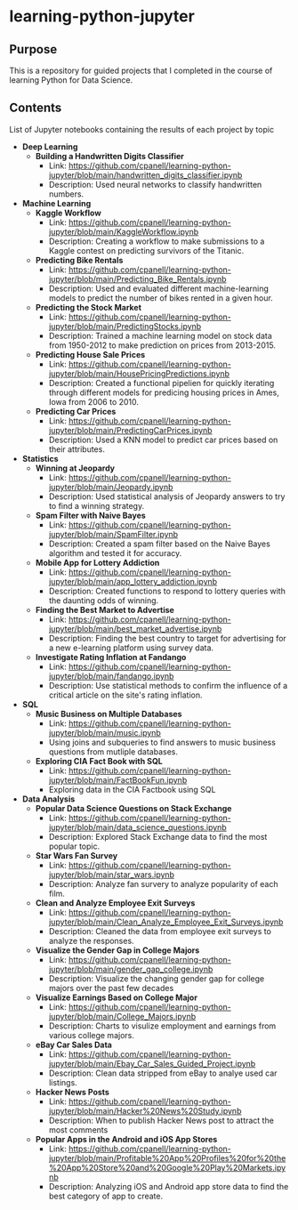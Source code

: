 # learning-python-jupyter

## Purpose
This is a repository for guided projects that I completed in the course of learning Python for Data Science.  

## Contents
List of Jupyter notebooks containing the results of each project by topic
* **Deep Learning** 
  * **Building a Handwritten Digits Classifier**
    * Link: https://github.com/cpanell/learning-python-jupyter/blob/main/handwritten_digits_classifier.ipynb
    * Description: Used neural networks to classify handwritten numbers.
* **Machine Learning** 
  * **Kaggle Workflow**
    * Link: https://github.com/cpanell/learning-python-jupyter/blob/main/KaggleWorkflow.ipynb
    * Description: Creating a workflow to make submissions to a Kaggle contest on predicting survivors of the Titanic.
  * **Predicting Bike Rentals**
    * Link: https://github.com/cpanell/learning-python-jupyter/blob/main/Predicting_Bike_Rentals.ipynb
    * Description: Used and evaluated different machine-learning models to predict the number of bikes rented in a given hour.
  * **Predicting the Stock Market**
    * Link: https://github.com/cpanell/learning-python-jupyter/blob/main/PredictingStocks.ipynb
    * Description: Trained a machine learning model on stock data from 1950-2012 to make prediction on prices from 2013-2015. 
  * **Predicting House Sale Prices**
    * Link: https://github.com/cpanell/learning-python-jupyter/blob/main/HousePricingPredictions.ipynb
    * Description: Created a functional pipelien for quickly iterating through different models for predicing housing prices in Ames, Iowa from 2006 to 2010.
  * **Predicting Car Prices**
    * Link: https://github.com/cpanell/learning-python-jupyter/blob/main/PredictingCarPrices.ipynb
    * Description: Used a KNN model to predict car prices based on their attributes. 
* **Statistics** 
  * **Winning at Jeopardy**
    * Link: https://github.com/cpanell/learning-python-jupyter/blob/main/Jeopardy.ipynb
    * Description: Used statistical analysis of Jeopardy answers to try to find a winning strategy.
  * **Spam Filter with Naive Bayes**
    * Link: https://github.com/cpanell/learning-python-jupyter/blob/main/SpamFilter.ipynb
    * Description: Created a spam filter based on the Naive Bayes algorithm and tested it for accuracy.
  * **Mobile App for Lottery Addiction**
    * Link: https://github.com/cpanell/learning-python-jupyter/blob/main/app_lottery_addiction.ipynb
    * Description: Created functions to respond to lottery queries with the daunting odds of winning.
  * **Finding the Best Market to Advertise**
    * Link: https://github.com/cpanell/learning-python-jupyter/blob/main/best_market_advertise.ipynb
    * Description: Finding the best country to target for advertising for a new e-learning platform using survey data.
  * **Investigate Rating Inflation at Fandango**
    * Link: https://github.com/cpanell/learning-python-jupyter/blob/main/fandango.ipynb 
    * Description: Use statistical methods to confirm the influence of a critical article on the site's rating inflation.
* **SQL**
  * **Music Business on Multiple Databases**
    * Link: https://github.com/cpanell/learning-python-jupyter/blob/main/music.ipynb
    * Using joins and subqueries to find answers to music business questions from mutliple databases.
  * **Exploring CIA Fact Book with SQL**
    * Link: https://github.com/cpanell/learning-python-jupyter/blob/main/FactBookFun.ipynb
    * Exploring data in the CIA Factbook using SQL 
* **Data Analysis**
  * **Popular Data Science Questions on Stack Exchange**
    * Link: https://github.com/cpanell/learning-python-jupyter/blob/main/data_science_questions.ipynb
    * Description: Explored Stack Exchange data to find the most popular topic. 
  * **Star Wars Fan Survey**
    * Link: https://github.com/cpanell/learning-python-jupyter/blob/main/star_wars.ipynb
    * Description: Analyze fan survery to analyze popularity of each film.
  * **Clean and Analyze Employee Exit Surveys**
    * Link: https://github.com/cpanell/learning-python-jupyter/blob/main/Clean_Analyze_Employee_Exit_Surveys.ipynb
    * Description: Cleaned the data from employee exit surveys to analyze the responses.   
  * **Visualize the Gender Gap in College Majors**
    * Link: https://github.com/cpanell/learning-python-jupyter/blob/main/gender_gap_college.ipynb
    * Description: Visualize the changing gender gap for college majors over the past few decades
  * **Visualize Earnings Based on College Major**
    * Link: https://github.com/cpanell/learning-python-jupyter/blob/main/College_Majors.ipynb
    * Description: Charts to visulize employment and earnings from various college majors.
  * **eBay Car Sales Data**
    * Link: https://github.com/cpanell/learning-python-jupyter/blob/main/Ebay_Car_Sales_Guided_Project.ipynb
    * Description: Clean data stripped from eBay to analye used car listings.
  * **Hacker News Posts**
    * Link: https://github.com/cpanell/learning-python-jupyter/blob/main/Hacker%20News%20Study.ipynb
    * Description: When to publish Hacker News post to attract the most comments
  * **Popular Apps in the Android and iOS App Stores**
    * Link: https://github.com/cpanell/learning-python-jupyter/blob/main/Profitable%20App%20Profiles%20for%20the%20App%20Store%20and%20Google%20Play%20Markets.ipynb
    * Description: Analyzing iOS and Android app store data to find the best category of app to create. 

